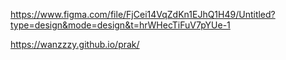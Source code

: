 https://www.figma.com/file/FjCei14VqZdKn1EJhQ1H49/Untitled?type=design&mode=design&t=hrWHecTiFuV7pYUe-1

https://wanzzzy.github.io/prak/
